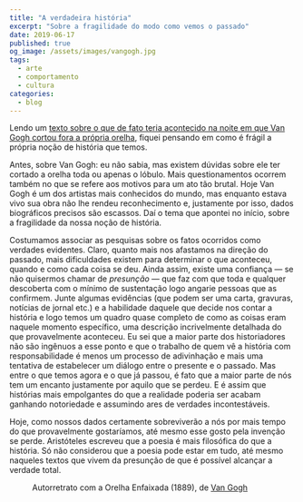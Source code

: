 ```yaml
---
title: "A verdadeira história"
excerpt: "Sobre a fragilidade do modo como vemos o passado"
date: 2019-06-17
published: true
og_image: /assets/images/vangogh.jpg
tags: 
  - arte
  - comportamento
  - cultura
categories:
  - blog
---
```


Lendo um [texto sobre o que de fato teria acontecido na noite em que Van Gogh cortou fora a própria orelha](https://www.bbc.com/portuguese/geral-46731221), fiquei pensando em como é frágil a própria noção de história que temos.

Antes, sobre Van Gogh: eu não sabia, mas existem dúvidas sobre ele ter cortado a orelha toda ou apenas o lóbulo. Mais questionamentos ocorrem também no que se refere aos motivos para um ato tão brutal. Hoje Van Gogh é um dos artistas mais conhecidos do mundo, mas enquanto estava vivo sua obra não lhe rendeu reconhecimento e, justamente por isso, dados biográficos precisos são escassos. Daí o tema que apontei no início, sobre a fragilidade da nossa noção de história. 

Costumamos associar as pesquisas sobre os fatos ocorridos como verdades evidentes. Claro, quanto mais nos afastamos na direção do passado, mais dificuldades existem para determinar o que aconteceu, quando e como cada coisa se deu. Ainda assim, existe uma confiança — se não quisermos chamar de *presunção* — que faz com que toda e qualquer descoberta com o mínimo de sustentação logo angarie pessoas que as confirmem. Junte algumas evidências (que podem ser uma carta, gravuras, notícias de jornal etc.) e a habilidade daquele que decide nos contar a história e logo temos um quadro quase completo de como as coisas eram naquele momento específico, uma descrição incrivelmente detalhada do que provavelmente aconteceu. Eu sei que a maior parte dos historiadores não são ingênuos a esse ponto e que o trabalho de quem vê a história com responsabilidade é menos um processo de adivinhação e mais uma tentativa de estabelecer um diálogo entre o presente e o passado. Mas entre o que temos agora e o que já passou, é fato que a maior parte de nós tem um encanto justamente por aquilo que se perdeu. E é assim que histórias mais empolgantes do que a realidade poderia ser acabam ganhando notoriedade e assumindo ares de verdades incontestáveis. 

Hoje, como nossos dados certamente sobreviverão a nós por mais tempo do que provavelmente gostaríamos, até mesmo esse gosto pela invenção se perde. Aristóteles escreveu que a poesia é mais filosófica do que a história. Só não considerou que a poesia pode estar em tudo, até mesmo naqueles textos que vivem da presunção de que é possível alcançar a verdade total.

<figure style="" class="align-center">
  <img src="{{ site.url }}{{ site.baseurl }}/assets/images/vangogh.jpg" alt="">
  <figcaption>Autorretrato com a Orelha Enfaixada (1889), de <a href="https://g.co/kgs/71bupg">Van Gogh</a></figcaption>
</figure>
